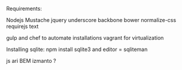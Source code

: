 Requirements:

Nodejs
Mustache
jquery
underscore
backbone
bower
normalize-css
requirejs
text

gulp and chef to automate installations
vagrant for virtualization


Installing sqlite:
npm install sqlite3
and editor = sqliteman


js ari BEM izmanto ?
